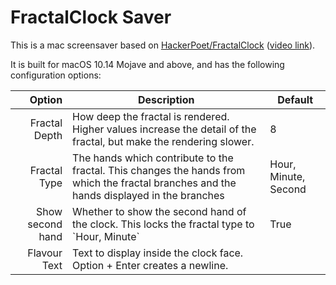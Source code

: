 # FractalClock Saver

This is a mac screensaver based on [HackerPoet/FractalClock](https://github.com/HackerPoet/FractalClock) ([video link](https://www.youtube.com/watch?v=4SH_-YhN15A)). 

It is built for macOS 10.14 Mojave and above, and has the following configuration options:

|           Option | Description                                                  | Default              |
| ---------------: | ------------------------------------------------------------ | -------------------- |
|    Fractal Depth | How deep the fractal is rendered. Higher values increase the detail of the fractal, but make the rendering slower. | 8                    |
|     Fractal Type | The hands which contribute to the fractal. This changes the hands from which the fractal branches and the hands displayed in the branches | Hour, Minute, Second |
| Show second hand | Whether to show the second hand of the clock. This locks the fractal type to \`Hour, Minute\` | True                 |
|     Flavour Text | Text to display inside the clock face. Option + Enter creates a newline. |                      |
